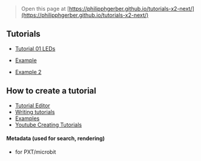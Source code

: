 
> Open this page at [https://philipphgerber.github.io/tutorials-x2-next/](https://philipphgerber.github.io/tutorials-x2-next/)

## Tutorials

* [Tutorial 01 LEDs](https://philipphgerber.github.io/tutorials-x2-next/tutorial_01_leds)

* [Example](https://philipphgerber.github.io/tutorials-x2-next/tutorial_example)
* [Example 2](https://philipphgerber.github.io/tutorials-x2-next/tutorial_example2)


## How to create a tutorial

* [Tutorial Editor](https://makecode.com/tutorial-too)
* [Writing tutorials](https://makecode.com/writing-docs/tutorials)
* [Examples](https://github.com/microsoft/pxt-microbit/tree/master/docs/tutorials) 
* [Youtube Creating Tutorials](https://www.youtube.com/watch?v=R-kY-dQXZvA)


#### Metadata (used for search, rendering)

* for PXT/microbit
<script src="https://makecode.com/gh-pages-embed.js"></script><script>makeCodeRender("{{ site.makecode.home_url }}", "{{ site.github.owner_name }}/{{ site.github.repository_name }}");</script>

